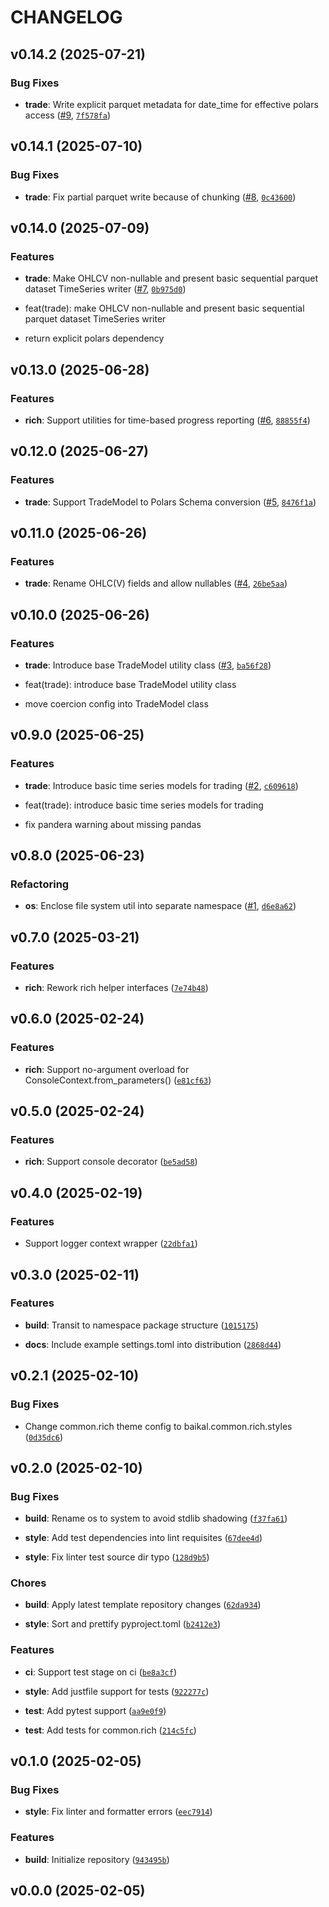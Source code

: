 # CHANGELOG


## v0.14.2 (2025-07-21)

### Bug Fixes

- **trade**: Write explicit parquet metadata for date_time for effective polars access
  ([#9](https://github.com/Diatonika/baikal-common/pull/9),
  [`7f578fa`](https://github.com/Diatonika/baikal-common/commit/7f578fa996f7830b80967eee029fdc23a9fecfb9))


## v0.14.1 (2025-07-10)

### Bug Fixes

- **trade**: Fix partial parquet write because of chunking
  ([#8](https://github.com/Diatonika/baikal-common/pull/8),
  [`0c43600`](https://github.com/Diatonika/baikal-common/commit/0c43600ad0084be33feeed4815ae29136bf6b308))


## v0.14.0 (2025-07-09)

### Features

- **trade**: Make OHLCV non-nullable and present basic sequential parquet dataset TimeSeries writer
  ([#7](https://github.com/Diatonika/baikal-common/pull/7),
  [`0b975d0`](https://github.com/Diatonika/baikal-common/commit/0b975d07693c7064d10ca22b4b8650af7765930f))

* feat(trade): make OHLCV non-nullable and present basic sequential parquet dataset TimeSeries
  writer

* return explicit polars dependency


## v0.13.0 (2025-06-28)

### Features

- **rich**: Support utilities for time-based progress reporting
  ([#6](https://github.com/Diatonika/baikal-common/pull/6),
  [`88855f4`](https://github.com/Diatonika/baikal-common/commit/88855f422a3b081d8d6338eda3b981e278b97577))


## v0.12.0 (2025-06-27)

### Features

- **trade**: Support TradeModel to Polars Schema conversion
  ([#5](https://github.com/Diatonika/baikal-common/pull/5),
  [`8476f1a`](https://github.com/Diatonika/baikal-common/commit/8476f1a6a1ef248ba578df637342903d0637cdf5))


## v0.11.0 (2025-06-26)

### Features

- **trade**: Rename OHLC(V) fields and allow nullables
  ([#4](https://github.com/Diatonika/baikal-common/pull/4),
  [`26be5aa`](https://github.com/Diatonika/baikal-common/commit/26be5aa984a5bba41e2695d8239d85085c54ec49))


## v0.10.0 (2025-06-26)

### Features

- **trade**: Introduce base TradeModel utility class
  ([#3](https://github.com/Diatonika/baikal-common/pull/3),
  [`ba56f28`](https://github.com/Diatonika/baikal-common/commit/ba56f28a1fdd9b591e268aa923a78de019892843))

* feat(trade): introduce base TradeModel utility class

* move coercion config into TradeModel class


## v0.9.0 (2025-06-25)

### Features

- **trade**: Introduce basic time series models for trading
  ([#2](https://github.com/Diatonika/baikal-common/pull/2),
  [`c609618`](https://github.com/Diatonika/baikal-common/commit/c6096188d7b70c4534b51c138f4dcafaf037eaa9))

* feat(trade): introduce basic time series models for trading

* fix pandera warning about missing pandas


## v0.8.0 (2025-06-23)

### Refactoring

- **os**: Enclose file system util into separate namespace
  ([#1](https://github.com/Diatonika/baikal-common/pull/1),
  [`d6e8a62`](https://github.com/Diatonika/baikal-common/commit/d6e8a62ed311e4bd721d9a75d15839a3bb98bc41))


## v0.7.0 (2025-03-21)

### Features

- **rich**: Rework rich helper interfaces
  ([`7e74b48`](https://github.com/Diatonika/baikal-common/commit/7e74b48a64dda2ace4449264a8470c06a7caa55c))


## v0.6.0 (2025-02-24)

### Features

- **rich**: Support no-argument overload for ConsoleContext.from_parameters()
  ([`e81cf63`](https://github.com/Diatonika/baikal-common/commit/e81cf639201aaf36f4fe2f76602c97f317b57794))


## v0.5.0 (2025-02-24)

### Features

- **rich**: Support console decorator
  ([`be5ad58`](https://github.com/Diatonika/baikal-common/commit/be5ad5863d6a0d2f82369ed1b9066444c50d7516))


## v0.4.0 (2025-02-19)

### Features

- Support logger context wrapper
  ([`22dbfa1`](https://github.com/Diatonika/baikal-common/commit/22dbfa1da3c525fc5150cf2daef0b86a2e33578a))


## v0.3.0 (2025-02-11)

### Features

- **build**: Transit to namespace package structure
  ([`1015175`](https://github.com/Diatonika/baikal-common/commit/10151758f70a4f9b104e6c712b25978f31a1d44c))

- **docs**: Include example settings.toml into distribution
  ([`2868d44`](https://github.com/Diatonika/baikal-common/commit/2868d4423769eb6cefecdd4688c2a534946ec6ab))


## v0.2.1 (2025-02-10)

### Bug Fixes

- Change common.rich theme config to baikal.common.rich.styles
  ([`0d35dc6`](https://github.com/Diatonika/baikal-common/commit/0d35dc69e6e56f088a9819fdc11a2dbe4305462f))


## v0.2.0 (2025-02-10)

### Bug Fixes

- **build**: Rename os to system to avoid stdlib shadowing
  ([`f37fa61`](https://github.com/Diatonika/baikal-common/commit/f37fa61762bd8c76e41b169de16019a283d4900d))

- **style**: Add test dependencies into lint requisites
  ([`67dee4d`](https://github.com/Diatonika/baikal-common/commit/67dee4d7b5b6dd39bb1efaf98eaa66f3857a60ca))

- **style**: Fix linter test source dir typo
  ([`128d9b5`](https://github.com/Diatonika/baikal-common/commit/128d9b56cbb80fafa28b9e8af672a319b4cf0445))

### Chores

- **build**: Apply latest template repository changes
  ([`62da934`](https://github.com/Diatonika/baikal-common/commit/62da934e799e2759c510d901c2716587e7b0602e))

- **style**: Sort and prettify pyproject.toml
  ([`b2412e3`](https://github.com/Diatonika/baikal-common/commit/b2412e342be08fee477ba4158d6da2cc61017111))

### Features

- **ci**: Support test stage on ci
  ([`be8a3cf`](https://github.com/Diatonika/baikal-common/commit/be8a3cfcc741a62148fe438e3a6603d34e863624))

- **style**: Add justfile support for tests
  ([`922277c`](https://github.com/Diatonika/baikal-common/commit/922277c931d16d5159c5f995d286d8e46fa5371a))

- **test**: Add pytest support
  ([`aa9e0f9`](https://github.com/Diatonika/baikal-common/commit/aa9e0f938169a0ccffcd65dd831c924d2f057335))

- **test**: Add tests for common.rich
  ([`214c5fc`](https://github.com/Diatonika/baikal-common/commit/214c5fcf2ee7c45c3d868a61a3cdda6931d176e2))


## v0.1.0 (2025-02-05)

### Bug Fixes

- **style**: Fix linter and formatter errors
  ([`eec7914`](https://github.com/Diatonika/baikal-common/commit/eec7914c0909dbd531ae4351d8ea00f7908c9df6))

### Features

- **build**: Initialize repository
  ([`943495b`](https://github.com/Diatonika/baikal-common/commit/943495bcd092f716180d8a3550216fa88093e6c6))


## v0.0.0 (2025-02-05)
